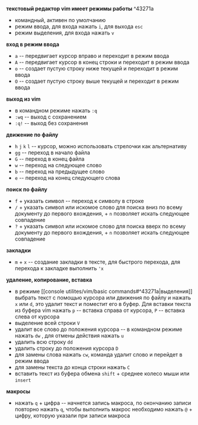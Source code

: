 **текстовый редактор vim имеет режимы работы** ^43271a
- командный, активен по умолчанию
- режим ввода, для входа нажать `i`, для выхода `esc`
- режим выделения, для входа нажать `v`

**вход в режим ввода**
- `a` -- передвигает курсор вправо и переходит в режим ввода
- `A` -- передвигает курсор в конец строки и переходит в режим ввода
- `o` -- создает пустую строку ниже текущей и переходит в режим ввода
- `O` -- создает пустую строку выше текущей и переходит в режим ввода

**выход из vim**
- в командном режиме нажать `:q`
- `:wq` -- выход с сохранением
- `:q!` -- выход без сохранения

**движение по файлу**
- `h` `j` `k` `l` -- курсор, можно использовать стрелочки как альтернативу
- `gg` -- переход в начало файла
- `G` -- переход в конец файла
- `w` -- переход на следующее слово
- `b` -- переход на предыдущее слово
- `e` -- переход на конец следующего слова

**поиск по файлу**
- `f` + указать символ -- переход к символу в строке
- `/` + указать символ или искомое слово для поиска вниз по всему документу до первого вхождения, + `n` позволяет искать следующее совпадение
- `?` + указать символ или искомое слово для поиска вверх по всему документу до первого вхождения, + `n` позволяет искать следующее совпадение

**закладки**
- `m` + `x` -- создание закладки в тексте, для быстрого перехода, для перехода к закладке выполнить `'x`

**удаление, копирование, вставка**
- в режиме [[console utilites/vim/basic commands#^43271a|выделения]] выбрать текст с помощью курсора или движения по файлу и нажать `x` или `d`, это удалит текст и поместит его в буфер. Для вставки текста из буфера vim нажать `p` -- вставка справа от курсора, `P` -- вставка слева от курсора
- выделение всей строки `V`
- удалит все слово до положения курсора -- в командном режиме нажать `dw` , для отмены действия нажать `u`
- удалить всю строку `dd`
- удалить строку до положения курсора `D`
- для замены слова нажать `cw`, команда удалит слово и перейдет в режим ввода
- для замены текста до конца строки нажать `C`
- вставить текст из буфера обмена `shift` + среднее колесо мыши или `insert`

**макросы**
- нажать `q` + цифра -- начнется запись макроса, по окончанию записи повторно нажать `q`, чтобы выполнить макрос необходимо нажать `@` + цифру, которую указали при записи макроса